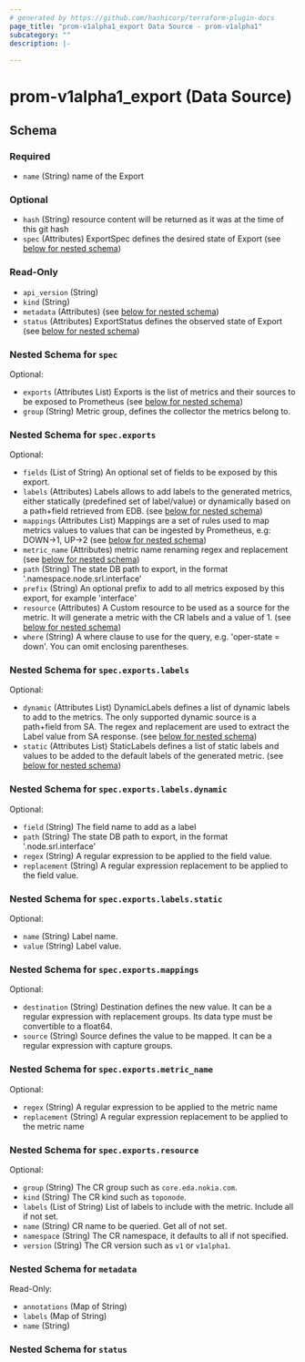 ```yaml
---
# generated by https://github.com/hashicorp/terraform-plugin-docs
page_title: "prom-v1alpha1_export Data Source - prom-v1alpha1"
subcategory: ""
description: |-
  
---
```


# prom-v1alpha1_export (Data Source)





<!-- schema generated by tfplugindocs -->
## Schema

### Required

- `name` (String) name of the Export

### Optional

- `hash` (String) resource content will be returned as it was at the time of this git hash
- `spec` (Attributes) ExportSpec defines the desired state of Export (see [below for nested schema](#nestedatt--spec))

### Read-Only

- `api_version` (String)
- `kind` (String)
- `metadata` (Attributes) (see [below for nested schema](#nestedatt--metadata))
- `status` (Attributes) ExportStatus defines the observed state of Export (see [below for nested schema](#nestedatt--status))

<a id="nestedatt--spec"></a>
### Nested Schema for `spec`

Optional:

- `exports` (Attributes List) Exports is the list of metrics and their sources to be exposed to Prometheus (see [below for nested schema](#nestedatt--spec--exports))
- `group` (String) Metric group, defines the collector the metrics belong to.

<a id="nestedatt--spec--exports"></a>
### Nested Schema for `spec.exports`

Optional:

- `fields` (List of String) An optional set of fields to be exposed by this export.
- `labels` (Attributes) Labels allows to add labels to the generated metrics,
either statically (predefined set of label/value) or
dynamically based on a path+field
retrieved from EDB. (see [below for nested schema](#nestedatt--spec--exports--labels))
- `mappings` (Attributes List) Mappings are a set of rules used to map metrics values to values
that can be ingested by Prometheus, e.g: DOWN->1, UP->2 (see [below for nested schema](#nestedatt--spec--exports--mappings))
- `metric_name` (Attributes) metric name renaming regex and replacement (see [below for nested schema](#nestedatt--spec--exports--metric_name))
- `path` (String) The state DB path to export, in the format '.namespace.node.srl.interface'
- `prefix` (String) An optional prefix to add to all metrics exposed by this export, for example 'interface'
- `resource` (Attributes) A Custom resource to be used as a source for the metric.
It will generate a metric with the CR labels and a value of 1. (see [below for nested schema](#nestedatt--spec--exports--resource))
- `where` (String) A where clause to use for the query, e.g. 'oper-state = down'. You can omit enclosing parentheses.

<a id="nestedatt--spec--exports--labels"></a>
### Nested Schema for `spec.exports.labels`

Optional:

- `dynamic` (Attributes List) DynamicLabels defines a list of dynamic labels to add to the metrics.
The only supported dynamic source is a path+field from SA.
The regex and replacement are used to extract the Label value from SA response. (see [below for nested schema](#nestedatt--spec--exports--labels--dynamic))
- `static` (Attributes List) StaticLabels defines a list of static labels and values to
be added to the default labels of the generated metric. (see [below for nested schema](#nestedatt--spec--exports--labels--static))

<a id="nestedatt--spec--exports--labels--dynamic"></a>
### Nested Schema for `spec.exports.labels.dynamic`

Optional:

- `field` (String) The field name to add as a label
- `path` (String) The state DB path to export, in the format '.node.srl.interface'
- `regex` (String) A regular expression to be applied to the field value.
- `replacement` (String) A regular expression replacement to be applied to the field value.


<a id="nestedatt--spec--exports--labels--static"></a>
### Nested Schema for `spec.exports.labels.static`

Optional:

- `name` (String) Label name.
- `value` (String) Label value.



<a id="nestedatt--spec--exports--mappings"></a>
### Nested Schema for `spec.exports.mappings`

Optional:

- `destination` (String) Destination defines the new value.
It can be a regular expression with replacement groups.
Its data type must be convertible to a float64.
- `source` (String) Source defines the value to be mapped.
It can be a regular expression with capture groups.


<a id="nestedatt--spec--exports--metric_name"></a>
### Nested Schema for `spec.exports.metric_name`

Optional:

- `regex` (String) A regular expression to be applied to the metric name
- `replacement` (String) A regular expression replacement to be applied to the metric name


<a id="nestedatt--spec--exports--resource"></a>
### Nested Schema for `spec.exports.resource`

Optional:

- `group` (String) The CR group such as `core.eda.nokia.com`.
- `kind` (String) The CR kind such as `toponode`.
- `labels` (List of String) List of labels to include with the metric.
Include all if not set.
- `name` (String) CR name to be queried.
Get all of not set.
- `namespace` (String) The CR namespace, it defaults to all if not specified.
- `version` (String) The CR version such as `v1` or `v1alpha1`.




<a id="nestedatt--metadata"></a>
### Nested Schema for `metadata`

Read-Only:

- `annotations` (Map of String)
- `labels` (Map of String)
- `name` (String)


<a id="nestedatt--status"></a>
### Nested Schema for `status`
